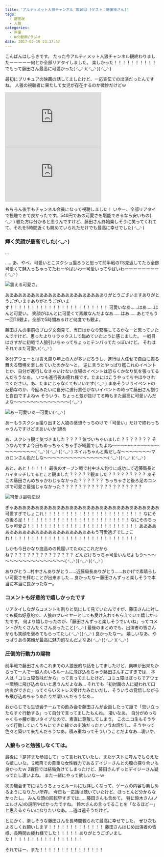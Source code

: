 ```yaml
---
title: 'アルティメット人狼チャンネル 第10回 [ゲスト：藤田咲さん]'
tags:
  - 藤田咲
  - 人狼
categories:
  - 声優
  - Web動画/ラジオ
date: 2017-02-19 23:37:57
---
```

こんばんはしらきです。
たった今アルティメット人狼チャンネル観終わりましたーーーーー何とか全部リアタイしました。
楽しかった！！！！！！！！！！でもって藤田さん最高に可愛かった( ◜◡◝ )( ◜◡◝ )( ◜◡◝ )
<!-- more -->
最初にプリキュアの映画の話してましたけど、一応宣伝での出演だったんですね。
人狼の視聴者に果たして女児が存在するのか微妙だけどｗ

<iframe width="312" height="176" src="http://live.nicovideo.jp/embed/lv290029222" scrolling="no" style="border:solid 1px #d0d0d0; background-color: #f6f6f6;" frameborder="0"><a href="http://live.nicovideo.jp/watch/lv290029222">アルティメット人狼チャンネル 第10回（前半戦）</a></iframe>

<iframe width="312" height="176" src="http://live.nicovideo.jp/embed/lv290038215" scrolling="no" style="border:solid 1px #d0d0d0; background-color: #f6f6f6;" frameborder="0"><a href="http://live.nicovideo.jp/watch/lv290038215">アルティメット人狼チャンネル 第10回（後半戦）</a></iframe>

もちろん後半もチャンネル会員になって視聴しました！
いやー、全部リアタイで視聴できて良かったです。540円であの可愛さを堪能できるなら安いもの( ◜◡◝ )
観た方は分かると思うんですけど、藤田さん終始楽しそうに笑ってくれてて、それを5時間近くも眺めていられただけでも最高に幸せでした( ◜◡◝ )

### 輝く笑顔が最高でした( ◜◡◝ )

…

……あ、やべ、可愛いとこスクショ撮ろうと思って前半戦のTS見返してたら全部可愛くて魅入っちゃってたわーやばいわー可愛いってやばいわーーーーーーーー( ◜◡◝ )

![震える可愛さ。](/sblog/img/20170219_jinro-01.jpg)

ああああああああああああああああああああああありがとうございますありがとうございますありがとうございます！！！！！！！！！！！！！！！！！！！！！！！
可愛いなあ……はあ……ほんと可愛い。
笑顔がほんとに可愛くて素敵なんだよなあ……はあ……あとでもう一回TS観よ。全部で5時間あるけど何度でも観よ。

藤田さんの事前のブログ文面見て、当日はかなり緊張してるかなーと思っていたんですけど、思ったよりリラックスして臨めていたように感じました。
一戦目はさすがに初戦で人狼引いちゃってちょっとテンパってたっぽいけど。
それはそれでまた可愛い( ◜◡◝ )

多分アウェーとは言え周り年上の人が多いだろうし、進行は人任せで自由に振る舞える環境を楽しめていたのかな～と。
逆に言うとやっぱり艦これのイベントとか、自分が進行しなきゃいけない立場のイベントは恐らくかなり気を張ってるんだろうなあ。
いつも進行役お疲れ様です。たまにはこうやってちやほやされてください。あ、たまにじゃなくてもいいです( ◜◡◝ )
まあそういうイベントの反動なのか、今回みたいに自分に進行責任がないイベントの時って藤田さん割りと自由ですよねｗ
そういう、ちょっと気が抜けてる時もまた最高に可愛いんだよな～～～～～～～～～～～～～( ◜◡◝ )

![あー可愛いあー可愛い( ◜◡◝ )](/sblog/img/20170219_jinro-02.jpg)

あーもうスクショ撮り出すと人狼の感想そっちのけで「可愛い」だけで終わっちゃうんですけどまあいいか(諦め

あ、スクショ観て気づきました？？？？気づいちゃいました？？？？？？？
そうなんですよ今日もめっちゃくちゃ手が綺麗でしたよね～～～～～～～～～～～～～～～～～～( ◜◡◝ )( ◜◡◝ )( ◜◡◝ )
ネイルちゃんと紫だしな～～～～～～～マカロンさん色だしな～～～～～～～～～～～～～～～( ◜◡◝ )( ◜◡◝ )( ◜◡◝ )

あと、あと！！！！！
最後のオープン戦で村中さん釣りに成功して近藤局長とハイタッチしてるとこと観ました？？？？？観ました？？？？？？？？？
あそこの藤田さんめちゃかわじゃなかった？？？？？？
ちっちゃさと後ろ足のコンボで可愛さ最強じゃなかった？？？？？？？？？？？？？？？？？？？

![可愛さ最強伝説](/sblog/img/20170219_jinro-03.jpg)

ぎゃああああああああああああああああああああああああああああああああああ可愛すぎでしょこれ！！！！！！！！！！！！！！！！！！！！！！！
なにその後ろ足！！！！！！！！！！！！！！！！！！！！！！！！！
なにそのちっちゃ可愛さ！！！！！！！！！！！！！！！！！！！！！！！！！！
ああああああああああああああああああああああああもう可愛過ぎでしょこれ！！！！！！！！！！！！！！！！！！！！！！！！！！！！！！

しかも今日かなり底高めの靴履いてたのにこれだからね？？？？？？？？？？？？？？？
どんだけちっちゃ可愛いんだよもう～～～～～～～～～～～～～～～～～( ◜◡◝ )( ◜◡◝ )( ◜◡◝ )

ありがとう…村中さんありがとう……近藤局長ありがとう……おかげで素晴らしい可愛さを拝むことが出来ました…
良かったなー藤田さんずっと楽しそうで本当に本当に良かったなー。

### コメントも好意的で嬉しかったです

リアタイしながらコメントも割りと気にして見ていたんですが、藤田さんに対しても概ね好意的で、人狼のプレイヤーとしても受け入れてもらえていて嬉しかったです。
何より嬉しかったのが、「藤田さんずっと楽しそうでいいね」ってコメントがたくさんたくさんあったこと( ◜◡◝ )
最後のまとめでも、出演者の皆さんからも笑顔を褒めてもらってたし( ◜◡◝ )( ◜◡◝ )
良かったなー。
嬉しいなあ、やっぱりあの笑顔が最高に魅力的なんだよなあ( ◜◡◝ )( ◜◡◝ )( ◜◡◝ )

### 圧倒的行動力の賜物

前半戦で藤田さんのこれまでの人狼歴的な話をしてましたけど、興味が出来たからって一人で一般人のいるルームに飛び込めちゃう藤田さんすごすぎでは…
本人は「コミュ障気味だから」って言ってましたけど、コミュ障はぼっちでアウェー環境に飛び込めないと思うんだよなあ…
それでも「初対面の人に疑われて口内炎ができた」ってぐらいストレス受けたみたいだし、そういうの覚悟しながらも飛び込めちゃうあたりが凄いんだろうなあ…

おからじでも生徒会チームでの飲み会を藤田さんが企画したって話で「思い立ったらすぐ行動する」って自分で言ってましたもんね。
凄いなあ。
自分がめっちゃくちゃ腰が重いタイプなので、素直に尊敬してしまう。
このニコ生もそうやって行動していくうちにできた縁での出演だったというお話だし、そうやって色々と築いて来たんだろうなあ。積み重ねってそういうことだよなあ…凄いや。

### 人狼もっと勉強しなくては。

最後に「是非また参加して」って言われていたし、またゲストに呼んでもらえたら嬉しいな。
2戦目での貴重な女性戦力であるデイジーさんとの腹の探り合いも良かったｗ
2戦目では結局負けてしまったけど、藤田さんずっとデイジーさん疑ってたし凄いよね。
また一緒にやって欲しいなーｗ

次の機会までにはもうちょっとルールにも詳しくなって、ゲームの内容も楽しめるようになりたい所存。
今日も一応話は聴いていたけど、ほっとんど分からなかったし。
みんな頭の回転早すぎでは……藤田さんも含めて。
特に鈴木さん(ノエルさん)の説明やばかったですね。
鈴木さんの言ってることを「なるほどー」と思えるぐらいになりたいなあ。…道は遠そうだけど。

とにかく、楽しそうな藤田さんを長時間観られて最高に幸せでした。
ぜひ次もよろしくお願いします！！！！！！！！！！！！！
藤田さんはじめ出演者の皆様、長時間お疲れ様でした！！！！！
ありがとうございました！！！！！！！！！！！！！！！！！

それではー、また！！！！！！！！！！！！！！！

